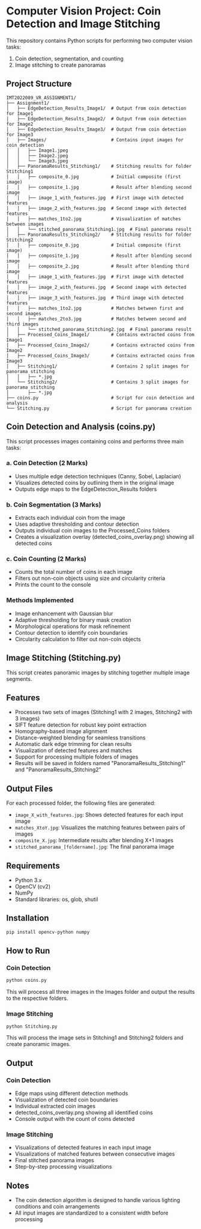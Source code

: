 # Computer Vision Project: Coin Detection and Image Stitching

This repository contains Python scripts for performing two computer vision tasks:
1. Coin detection, segmentation, and counting
2. Image stitching to create panoramas

## Project Structure

```
IMT2022089_VR_ASSIGNMENT1/
├── Assignment1/
│   ├── EdgeDetection_Results_Image1/  # Output from coin detection for Image1
│   ├── EdgeDetection_Results_Image2/  # Output from coin detection for Image2
│   ├── EdgeDetection_Results_Image3/  # Output from coin detection for Image3
│   ├── Images/                        # Contains input images for coin detection
│   │   ├── Image1.jpeg
│   │   ├── Image2.jpeg
│   │   └── Image3.jpeg
│   ├── PanoramaResults_Stitching1/    # Stitching results for folder Stitching1
│   │   ├── composite_0.jpg            # Initial composite (first image)
│   │   ├── composite_1.jpg            # Result after blending second image
│   │   ├── image_1_with_features.jpg  # First image with detected features
│   │   ├── image_2_with_features.jpg  # Second image with detected features
│   │   ├── matches_1to2.jpg           # Visualization of matches between images
│   │   └── stitched_panorama_Stitching1.jpg  # Final panorama result
│   ├── PanoramaResults_Stitching2/    # Stitching results for folder Stitching2
│   │   ├── composite_0.jpg            # Initial composite (first image)
│   │   ├── composite_1.jpg            # Result after blending second image
│   │   ├── composite_2.jpg            # Result after blending third image
│   │   ├── image_1_with_features.jpg  # First image with detected features
│   │   ├── image_2_with_features.jpg  # Second image with detected features
│   │   ├── image_3_with_features.jpg  # Third image with detected features
│   │   ├── matches_1to2.jpg           # Matches between first and second images
│   │   ├── matches_2to3.jpg           # Matches between second and third images
│   │   └── stitched_panorama_Stitching2.jpg  # Final panorama result
│   ├── Processed_Coins_Image1/        # Contains extracted coins from Image1
│   ├── Processed_Coins_Image2/        # Contains extracted coins from Image2
│   ├── Processed_Coins_Image3/        # Contains extracted coins from Image3
│   ├── Stitching1/                    # Contains 2 split images for panorama stitching
│   │   ├── *.jpg
│   └── Stitching2/                    # Contains 3 split images for panorama stitching
│       ├── *.jpg
├── coins.py                           # Script for coin detection and analysis
└── Stitching.py                       # Script for panorama creation
```

## Coin Detection and Analysis (coins.py)

This script processes images containing coins and performs three main tasks:

### a. Coin Detection (2 Marks)
- Uses multiple edge detection techniques (Canny, Sobel, Laplacian)
- Visualizes detected coins by outlining them in the original image
- Outputs edge maps to the EdgeDetection_Results folders

### b. Coin Segmentation (3 Marks)
- Extracts each individual coin from the image
- Uses adaptive thresholding and contour detection
- Outputs individual coin images to the Processed_Coins folders
- Creates a visualization overlay (detected_coins_overlay.png) showing all detected coins

### c. Coin Counting (2 Marks)
- Counts the total number of coins in each image
- Filters out non-coin objects using size and circularity criteria
- Prints the count to the console

### Methods Implemented
- Image enhancement with Gaussian blur
- Adaptive thresholding for binary mask creation
- Morphological operations for mask refinement
- Contour detection to identify coin boundaries
- Circularity calculation to filter out non-coin objects

## Image Stitching (Stitching.py)

This script creates panoramic images by stitching together multiple image segments.

## Features

- Processes two sets of images (Stitching1 with 2 images, Stitching2 with 3 images)
- SIFT feature detection for robust key point extraction
- Homography-based image alignment
- Distance-weighted blending for seamless transitions
- Automatic dark edge trimming for clean results
- Visualization of detected features and matches
- Support for processing multiple folders of images
- Results will be saved in folders named "PanoramaResults_Stitching1" and "PanoramaResults_Stitching2"

## Output Files

For each processed folder, the following files are generated:

- `image_X_with_features.jpg`: Shows detected features for each input image
- `matches_XtoY.jpg`: Visualizes the matching features between pairs of images
- `composite_X.jpg`: Intermediate results after blending X+1 images
- `stitched_panorama_[foldername].jpg`: The final panorama image

## Requirements

- Python 3.x
- OpenCV (cv2)
- NumPy
- Standard libraries: os, glob, shutil

## Installation

```bash
pip install opencv-python numpy
```

## How to Run

### Coin Detection
```bash
python coins.py
```
This will process all three images in the Images folder and output the results to the respective folders.

### Image Stitching
```bash
python Stitching.py
```
This will process the image sets in Stitching1 and Stitching2 folders and create panoramic images.

## Output

### Coin Detection
- Edge maps using different detection methods
- Visualization of detected coin boundaries
- Individual extracted coin images
- detected_coins_overlay.png showing all identified coins
- Console output with the count of coins detected

### Image Stitching
- Visualizations of detected features in each input image
- Visualizations of matched features between consecutive images
- Final stitched panorama images
- Step-by-step processing visualizations

## Notes
- The coin detection algorithm is designed to handle various lighting conditions and coin arrangements
- All input images are standardized to a consistent width before processing
